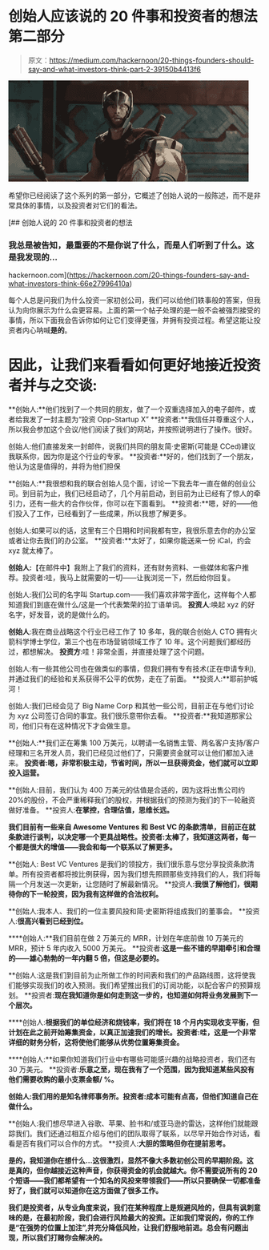 # 创始人应该说的 20 件事和投资者的想法第二部分

> 原文：<https://medium.com/hackernoon/20-things-founders-should-say-and-what-investors-think-part-2-39150b4413f6>

![](img/8b3bf0b1c83553e209864ace6c688d6d.png)

希望你已经阅读了这个系列的第一部分，它概述了创始人说的一般陈述，而不是非常具体的事情，以及投资者对它们的看法。

[](https://hackernoon.com/20-things-founders-say-and-what-investors-think-66e27996410a) [## 创始人说的 20 件事和投资者的想法

### 我总是被告知，最重要的不是你说了什么，而是人们听到了什么。这是我发现的…

hackernoon.com](https://hackernoon.com/20-things-founders-say-and-what-investors-think-66e27996410a) 

每个人总是问我们为什么投资一家初创公司，我们可以给他们轶事般的答案，但我认为向你展示为什么会更容易。上面的第一个帖子处理的是一般不会被强烈接受的事情，所以下面我会告诉你如何让它们变得更强，并拥有投资过程。希望这能让投资者内心呐喊**是的**。

# 因此，让我们来看看如何更好地接近投资者并与之交谈:

**创始人:**他们找到了一个共同的朋友，做了一个双重选择加入的电子邮件，或者给我发了一封主题为“投资 Opp-Startup X”
**投资者:**我信任并尊重这个人，所以我会参加这个会议/他们阅读了我们的网站，并按照说明进行了操作。很好。

创始人:他们直接发来一封邮件，说我们共同的朋友简·史密斯(可能是 CCed)建议我联系你，因为你是这个行业的专家。
**投资者:**好的，他们找到了一个朋友，他认为这是值得的，并将为他们担保

**创始人:**我很想和我的联合创始人见个面，讨论一下我去年一直在做的创业公司。到目前为止，我们已经启动了，几个月前启动，到目前为止已经有了惊人的牵引力，还有一些大的合作伙伴，你可以在下面看到。
**投资者:**嗯，好的——他们投入了工作，已经看到了一些成果，所以我想了解更多。

创始人:如果可以的话，这里有三个日期和时间我都有空，我很乐意去你的办公室或者让你去我们的办公室。
**投资者:**太好了，如果你能送来一份 iCal，约会 xyz 就太棒了。

**创始人:**【在邮件中】我附上了我们的资料，还有财务资料、一些媒体和客户推荐。投资者:哇，我马上就需要的一切——让我浏览一下，然后给你回复。

创始人:我们公司的名字叫 Startup.com——我们喜欢非常字面化，这样每个人都知道我们到底在做什么/这是一个代表繁荣的拉丁语单词。
**投资人**:唤起 xyz 的好名字，好发音，说的是做什么的。

**创始人**:我在商业战略这个行业已经工作了 10 多年，我的联合创始人 CTO 拥有火箭科学博士学位，第三个也在市场营销领域工作了 10 年。这个问题我们都经历过，都想解决。
**投资方**:哇！非常全面，并直接处理了这个问题。

创始人:有一些其他公司也在做类似的事情，但我们拥有专有技术(正在申请专利),并通过我们的经验和关系获得不公平的优势，走在了前面。
**投资人:**耶前护城河！

创始人:我们已经会见了 Big Name Corp 和其他一些公司，目前正在与他们讨论为 xyz 公司签订合同的事宜。我们很乐意带你去看。
**投资者:**我知道那家公司，他们只有在这种情况下才会做生意。

**创始人:**我们正在筹集 100 万美元，以聘请一名销售主管、两名客户支持/客户经理和三名开发人员，我们已经见过他们了，只需要资金就可以让他们都加入进来。
**投资者:嗯，非常积极主动，节省时间，所以一旦获得资金，他们就可以立即投入运营。**

**创始人:目前，我们认为 400 万美元的估值是合适的，因为这将出售公司约 20%的股份，不会严重稀释我们的股权，并根据我们的预测为我们的下一轮融资做好准备。
**投资人:**在掌控，合理估值，思维长远。**

**我们目前有一些来自 Awesome Ventures 和 Best VC 的条款清单，目前正在就条款进行谈判，以决定哪一个更具战略性。投资者:太棒了，我知道这两者，每一个都是很大的增值——我会和每一个联系以了解更多。**

**创始人: Best VC Ventures 是我们的领投方，我们很乐意与您分享投资条款清单。所有投资者都将按比例获得，因为我们想先照顾那些支持我们的人，我们将每隔一个月发送一次更新，让您随时了解最新情况。
**投资人:**我很了解他们，很期待你的下一轮投资，因为我有这样做的合法权利。**

**创始人:我本人、我们的一位主要风投和简·史密斯将组成我们的董事会。
**投资人:**很高兴看到已经到位。**

****创始人:**我们目前在做 2 万美元的 MRR，计划在年底前做 10 万美元的 MRR，预计 5 年内收入 5000 万美元。
**投资者:**这是一些不错的早期牵引和合理的——雄心勃勃的一年内翻 5 倍，但这是必要的。**

**创始人:这是我们到目前为止所做工作的时间表和我们的产品路线图，这将使我们能够实现我们的收入预测。我们希望推出我们的订阅功能，以配合客户的预算规划。
**投资者:**现在我知道你是如何走到这一步的，也知道如何将业务发展到下一个层次。**

****创始人:**根据我们的单位经济和烧钱率，我们将在 18 个月内实现收支平衡，但计划在此之前开始筹集资金，以真正加速我们的增长。投资者:哇，这是一个非常详细的财务分析，这将使他们能够从优势位置筹集资金。**

****创始人:**如果你知道我们行业中有哪些可能感兴趣的战略投资者，我们还有 30 万美元。
**投资者:**乐意之至，现在我有了一个范围，因为我知道某些风投有他们需要收购的最小支票金额/ %。**

**创始人:我们用的是知名律师事务所。投资者:成本可能有点高，但他们知道自己在做什么。**

**创始人:我们想尽早进入谷歌、苹果、脸书和/或亚马逊的雷达，这样他们就能跟踪我们。我们还通过相互介绍与他们的团队取得了联系，以尽早开始合作对话，看看是否有我们可以合作的方式。 **投资人:**大胆的策略但你在提前思考。**

**是的，我知道你在想什么…这很激烈，显然不像大多数初创公司的早期阶段。这是真的，但你越接近这种声音，你获得资金的机会就越大。你不需要说所有的 20 个短语——我们都希望有一个知名的风投来带领我们——所以只要确保一切都准备好了，我们就可以知道你在这方面做了很多工作。**

**我们是投资者，从专业角度来说，我们在某种程度上是规避风险的，但具有讽刺意味的是，在最初阶段，我们会进行风险最大的投资。正如我们常说的，你的工作是“在强势的位置上加注”,并充分降低风险，让我们舒服地前进。总会有问题出现，所以我们打赌你会解决的。**